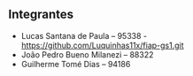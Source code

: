 ## Integrantes
- Lucas Santana de Paula – 95338 - https://github.com/Luquinhas11x/fiap-gs1.git
- João Pedro Bueno Milanezi – 88322
- Guilherme Tomé Dias – 94186
